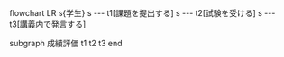 flowchart LR
s{学生}
s  --- t1[課題を提出する]
s  --- t2[試験を受ける]
s  --- t3[講義内で発言する]

subgraph 成績評価
t1
t2
t3
end